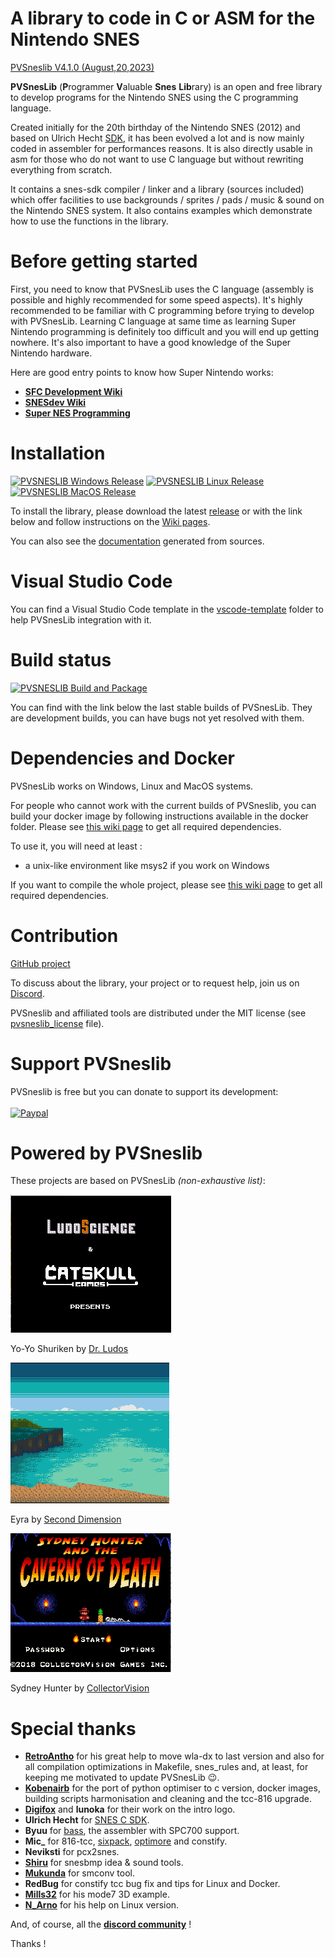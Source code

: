 # A library to code in C or ASM for the Nintendo SNES #

[PVSneslib V4.1.0 (August,20,2023) ](http://www.portabledev.com/jeux/supernes/pvsneslib/)

**PVSnesLib** (**P**rogrammer **V**aluable **Snes** **Lib**rary) is an open and free library to develop programs for the Nintendo SNES using the C programming language.

Created initially for the 20th birthday of the Nintendo SNES (2012) and based on Ulrich Hecht [SDK](http://code.google.com/p/snes-sdk/), it has been evolved a lot and is now mainly coded in assembler for performances reasons. It is also directly usable in asm for those who do not want to use C language but without rewriting everything from scratch.

It contains a snes-sdk compiler / linker and a library (sources included) which offer facilities to use backgrounds / sprites / pads / music & sound on the Nintendo SNES system.
It also contains examples which demonstrate how to use the functions in the library.

# Before getting started #
First, you need to know that PVSnesLib uses the C language (assembly is possible and highly recommended for some speed aspects). It's highly recommended to be familiar with C programming before trying to develop with PVSnesLib. Learning C language at same time as learning Super Nintendo programming is definitely too difficult and you will end up getting nowhere. It's also important to have a good knowledge of the Super Nintendo hardware.

Here are good entry points to know how Super Nintendo works:

- [**SFC Development Wiki**](https://wiki.superfamicom.org/)
- [**SNESdev Wiki**](https://snes.nesdev.org/wiki/Main_Page/)
- [**Super NES Programming**](https://en.wikibooks.org/wiki/Super_NES_Programming/)

# Installation #
<a href="https://github.com/alekmaul/pvsneslib/releases/download/4.1.0/pvsneslib_410_64b_windows_release.zip"><img src="https://img.shields.io/badge/release-windows32-green?style=flat&logo=github" alt="PVSNESLIB Windows Release"></a>
<a href="https://github.com/alekmaul/pvsneslib/releases/download/4.1.0/pvsneslib_410_64b_linux_release.zip"><img src="https://img.shields.io/badge/release-linux-orange?style=flat&logo=github" alt="PVSNESLIB Linux Release"></a>
<a href="https://github.com/alekmaul/pvsneslib/releases/download/4.1.0/pvsneslib_410_64b_darwin_release.zip"><img src="https://img.shields.io/badge/release-macos-blue?style=flat&logo=github" alt="PVSNESLIB MacOS Release"></a>

To install the library, please download the latest [release](https://github.com/alekmaul/pvsneslib/releases/latest) or with the link below and follow instructions on the [Wiki pages](https://github.com/alekmaul/pvsneslib/wiki).

You can also see the [documentation](https://alekmaul.github.io/pvsneslib/) generated from sources.

# Visual Studio Code #

You can find a Visual Studio Code template in the [vscode-template](https://github.com/alekmaul/pvsneslib/tree/master/vscode-template) folder to help PVSnesLib integration with it.

# Build status #

[![PVSNESLIB Build and Package](https://github.com/alekmaul/pvsneslib/actions/workflows/pvsneslib_build_package.yml/badge.svg?branch=develop)](https://github.com/alekmaul/pvsneslib/actions/workflows/pvsneslib_build_package.yml)

You can find with the link below the last stable builds of PVSnesLib. They are development builds, you can have bugs not yet resolved with them.

# Dependencies and Docker #

PVSnesLib works on Windows, Linux and MacOS systems.

For people who cannot work with the current builds of PVSneslib, you can build your docker image by following instructions available in the docker folder. Please see [this wiki page](https://github.com/alekmaul/pvsneslib/wiki/Compiling-from-sources) to get all required dependencies.


To use it, you will need at least :

- a unix-like environment like msys2 if you work on Windows

If you want to compile the whole project, please see [this wiki page](https://github.com/alekmaul/pvsneslib/wiki/Compiling-from-sources) to get all required dependencies.


# Contribution #

[GitHub project](https://github.com/alekmaul/pvsneslib)

To discuss about the library, your project or to request help, join us on [Discord](https://discord.gg/DzEFnhB).

PVSneslib and affiliated tools are distributed under the MIT license (see [pvsneslib_license](https://github.com/alekmaul/pvsneslib/blob/master/pvsneslib/pvsneslib_license.txt) file).

# Support PVSneslib #

PVSneslib is free but you can donate to support its development:<br> <br>
[![Paypal](https://www.paypalobjects.com/fr_FR/FR/i/btn/x-click-but04.gif)](https://www.paypal.com/cgi-bin/webscr?cmd=_s-xclick&hosted_button_id=Y5USKF23DQVLC)

# Powered by PVSneslib #

These projects are based on PVSnesLib _(non-exhaustive list)_:

![alt text](pvsneslib/docs/images/yoyoshuriken.gif)

Yo-Yo Shuriken by [Dr. Ludos](https://drludos.itch.io/yo-yo-shuriken)

![alt text](pvsneslib/docs/images/eyra.gif)

Eyra by [Second Dimension](https://www.second-dimension.com/store/eyra-the-crow-maiden-snes)

![alt text](pvsneslib/docs/images/sydneycod.gif)

Sydney Hunter by [CollectorVision](https://collectorvision.com/store/shop/snes/snes-sydney-hunter-the-caverns-of-death-pal/)


# Special thanks #

- [**RetroAntho**](https://github.com/RetroAntho) for his great help to move wla-dx to last version and also for all compilation optimizations in Makefile, snes_rules and, at least, for keeping me motivated to update PVSnesLib 😉.
- [**Kobenairb**](https://github.com/kobenairb/) for the port of python optimiser to c version, docker images, building scripts harmonisation and cleaning and the tcc-816 upgrade.
- [**Digifox**](https://github.com/malayli) and **lunoka** for their work on the intro logo.
- **Ulrich Hecht** for [SNES C SDK](http://code.google.com/p/snes-sdk/).
- **Byuu** for [bass](http://byuu.org/programming/), the assembler with SPC700 support.
- **Mic_** for 816-tcc, [sixpack](http://jiggawatt.org/badc0de/sixpack/), [optimore](http://jiggawatt.org/optimore-816r2.zip) and constify.
- **Neviksti** for pcx2snes.
- [**Shiru**](http://shiru.untergrund.net/) for snesbmp idea & sound tools.
- [**Mukunda**](http://snes.mukunda.com/) for smconv tool.
- **RedBug** for constify tcc bug fix and tips for Linux and Docker.
- [**Mills32**](https://github.com/mills32) for his mode7 3D example.
- [**N_Arno**](https://github.com/nArnoSNES/) for his help on Linux version.

And, of course, all the [**discord community**](https://discord.gg/DzEFnhB) !

Thanks !
